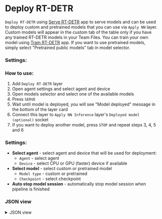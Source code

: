 # Deploy RT-DETR

`Deploy RT-DETR` using [Serve RT-DETR](../../../../supervisely-ecosystem/rt-detr/supervisely_integration/serve) app to serve models and can be used to deploy custom and pretrained models that you can use via `Apply NN` layer. Custom models will appear in the custom tab of the table only if you have any trained RT-DETR models in your Team Files. You can train your own model using [Train RT-DETR](../../../../supervisely-ecosystem/rt-detr/supervisely_integration/train) app. If you want to use pretrained models, simply select "Pretrained public models" tab in model selector.

### Settings:

### How to use:

1. Add `Deploy RT-DETR` layer
2. Open agent settings and select agent and device
3. Open models selector and select one of the available models
4. Press `SERVE`
5. Wait until model is deployed, you will see "Model deployed" message in the bottom of the layer card
6. Connect this layer to `Apply NN Inference` layer's `Deployed model (optional)` socket
7. If you want to deploy another model, press `STOP` and repeat steps 3, 4, 5 and 6

### Settings:

- **Select agent** - select agent and device that will be used for deployment:
    - `Agent` - select agent
    - `Device` - select CPU or GPU (faster) device if available
- **Select model** - select custom or pretrained model
    - `Model type` - custom or pretrained
    - `Checkpoint` - select checkpoint
- **Auto stop model session** - automatically stop model session when pipeline is finished

### JSON view

<details>
  <summary>JSON view</summary>
<pre>
{
  "action": "deploy_rtdetr",
  "src": [],
  "dst": "$deploy_rtdetr_1",
  "settings": {
    "agent_id": 348,
    "device": "cuda:0",
    "model_type": "Pretrained models",
    "model_name": "rtdetr_r18vd_coco",
    "task_type": "object detection",
    "model_path": null,
    "stop_model_session": true,
    "session_id": 74355
  }
}
</pre>
</details>
